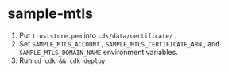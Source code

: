 # sample-mtls

1. Put `truststore.pem` into `cdk/data/certificate/` .
1. Set `SAMPLE_MTLS_ACCOUNT` , `SAMPLE_MTLS_CERTIFICATE_ARN` , and `SAMPLE_MTLS_DOMAIN_NAME` environment variables.
1. Run `cd cdk && cdk deploy`
